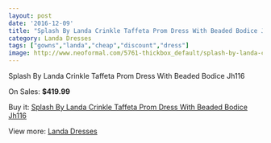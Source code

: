 ```yaml
---
layout: post
date: '2016-12-09'
title: "Splash By Landa Crinkle Taffeta Prom Dress With Beaded Bodice Jh116"
category: Landa Dresses
tags: ["gowns","landa","cheap","discount","dress"]
image: http://www.neoformal.com/5761-thickbox_default/splash-by-landa-crinkle-taffeta-prom-dress-with-beaded-bodice-jh116.jpg
---
```

Splash By Landa Crinkle Taffeta Prom Dress With Beaded Bodice Jh116

On Sales: **$419.99**
<a href="https://www.neoformal.com/en/landa-dresses/2104-splash-by-landa-crinkle-taffeta-prom-dress-with-beaded-bodice-jh116.html"><amp-img layout="responsive" width="600" height="600" src="//www.neoformal.com/5761-thickbox_default/splash-by-landa-crinkle-taffeta-prom-dress-with-beaded-bodice-jh116.jpg" alt="Splash By Landa Crinkle Taffeta Prom Dress With Beaded Bodice Jh116 0" /></a>
<a href="https://www.neoformal.com/en/landa-dresses/2104-splash-by-landa-crinkle-taffeta-prom-dress-with-beaded-bodice-jh116.html"><amp-img layout="responsive" width="600" height="600" src="//www.neoformal.com/5762-thickbox_default/splash-by-landa-crinkle-taffeta-prom-dress-with-beaded-bodice-jh116.jpg" alt="Splash By Landa Crinkle Taffeta Prom Dress With Beaded Bodice Jh116 1" /></a>

Buy it: [Splash By Landa Crinkle Taffeta Prom Dress With Beaded Bodice Jh116](https://www.neoformal.com/en/landa-dresses/2104-splash-by-landa-crinkle-taffeta-prom-dress-with-beaded-bodice-jh116.html "Splash By Landa Crinkle Taffeta Prom Dress With Beaded Bodice Jh116")

View more: [Landa Dresses](https://www.neoformal.com/en/17-landa-dresses "Landa Dresses")
